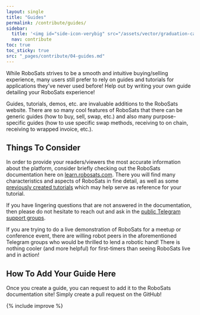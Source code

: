 ```yaml
---
layout: single
title: "Guides"
permalink: /contribute/guides/
sidebar:
  title: '<img id="side-icon-verybig" src="/assets/vector/graduation-cap.svg"/>Guides'
  nav: contribute
toc: true
toc_sticky: true
src: "_pages/contribute/04-guides.md"
---
```



While RoboSats strives to be a smooth and intuitive buying/selling experience, many users still prefer to rely on guides and tutorials for applications they've never used before! Help out by writing your own guide detailing your RoboSats experience!

Guides, tutorials, demos, etc. are invaluable additions to the RoboSats website. There are so many cool features of RoboSats that there can be  generic guides (how to buy, sell, swap, etc.) and also many purpose-specific guides (how to use specific swap methods, receiving to on chain, receiving to wrapped invoice, etc.).

## Things To Consider

In order to provide your readers/viewers the most accurate information about the platform, consider briefly checking out the RoboSats documentation here on [learn.robosats.com](https://learn.robosats.com). There you will find many characteristics and aspects of RoboSats in fine detail, as well as some [previously created tutorials](https://learn.robosats.com/watch/en/) which may help serve as reference for your tutorial.

If you have lingering questions that are not answered in the documentation, then please do not hesitate to reach out and ask in the [public Telegram support groups](https://learn.robosats.com/contribute/code/#communication-channels).

If you are trying to do a live demonstration of RoboSats for a meetup or conference event, there are willing robot peers in the aforementioned Telegram groups who would be thrilled to lend a robotic hand! There is nothing cooler (and more helpful) for first-timers than seeing RoboSats live and in action!

## How To Add Your Guide Here

Once you create a guide, you can request to add it to the RoboSats documentation site! Simply create a pull request on the GitHub!

{% include improve %}

